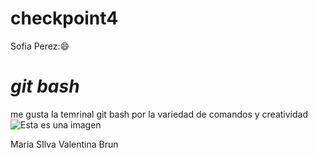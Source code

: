 
# checkpoint4
Sofia Perez::smile:
# ***git bash***
me gusta la temrinal git bash por la variedad de comandos y creatividad
![Esta es una imagen](https://quesignificaelerror.com/wp-content/uploads/2021/03/%C2%BFQue-es-Git-Bash-y-como-instalarlo-en-Windows.jpg)


Maria SIlva
Valentina Brun
